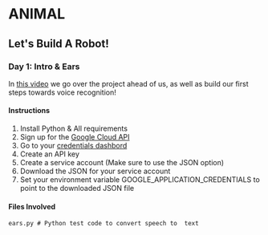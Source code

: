 # ANIMAL

## Let's Build A Robot!

### Day 1: Intro & Ears

In [this video](https://www.youtube.com/watch?v=2LWldC47DGA) we go over the
project ahead of us, as well as build our first steps towards voice recognition!

#### Instructions

1. Install Python & All requirements
2. Sign up for the [Google Cloud API](https://cloud.google.com/)
3. Go to your [credentials dashbord](https://console.cloud.google.com/apis/credentials)
4. Create an API key
5. Create a service account (Make sure to use the JSON option)
6. Download the JSON for your service account
7. Set your environment variable GOOGLE_APPLICATION_CREDENTIALS to point to the downloaded JSON file

#### Files Involved

```
ears.py # Python test code to convert speech to  text
```
